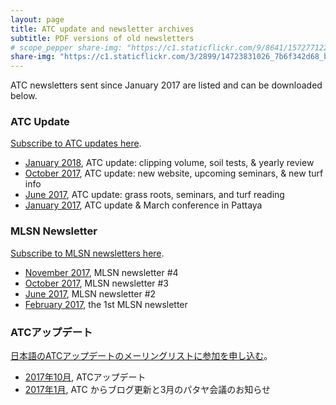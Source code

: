```yaml
---
layout: page
title: ATC update and newsletter archives
subtitle: PDF versions of old newsletters
# scope_pepper share-img: "https://c1.staticflickr.com/9/8641/15727712247_80643ab63b_b_d.jpg"
share-img: "https://c1.staticflickr.com/3/2899/14723831026_7b6f342d68_b_d.jpg"
---
```


ATC newsletters sent since January 2017 are listed and can be downloaded below. 

### ATC Update

[Subscribe to ATC updates here](http://www.subscribepage.com/atcupdate).

* [January 2018](http://files.asianturfgrass.com/201801_atc_update.pdf), ATC update: clipping volume, soil tests, & yearly review
* [October 2017](http://files.asianturfgrass.com/201710_atc_update.pdf), ATC update: new website, upcoming seminars, & new turf info 
* [June 2017](http://files.asianturfgrass.com/201706_atc_update.pdf), ATC update: grass roots, seminars, and turf reading 
* [January 2017](http://files.asianturfgrass.com/201701_atc_update.pdf), ATC update & March conference in Pattaya 

### MLSN Newsletter

[Subscribe to MLSN newsletters here](http://www.subscribepage.com/mlsn).

* [November 2017](http://files.asianturfgrass.com/201711_mlsn_newsletter.pdf), MLSN newsletter #4
* [October 2017](http://files.asianturfgrass.com/201710_mlsn_newsletter.pdf), MLSN newsletter #3 
* [June 2017](http://files.asianturfgrass.com/201706_mlsn_newsletter.pdf), MLSN newsletter #2 
* [February 2017](http://files.asianturfgrass.com/201702_mlsn_newsletter.pdf), the 1st MLSN newsletter 

### ATCアップデート

[日本語のATCアップデートのメーリングリストに参加を申し込む](http://www.subscribepage.com/atcupdate_jp)。

* [2017年10月](http://files.asianturfgrass.com/201710_atc_update_jp.pdf), ATCアップデート 
* [2017年1月](http://files.asianturfgrass.com/201701_atc_update_jp.pdf), ATC からブログ更新と3月のパタヤ会議のお知らせ 
